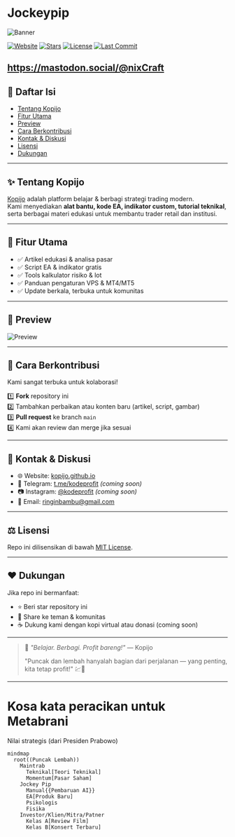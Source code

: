 # Jockeypip

![Banner](https://jockeypip.github.io/assets/banner.png)

[![Website](https://img.shields.io/badge/Website-Visit-0A66C2?logo=githubpages&logoColor=white)](https://jockeypip.github.io/)
[![Stars](https://img.shields.io/github/stars/kodeprofit/kopijo.github.io?style=social)](https://github.com/kopijo/kopijo.github.io/stargazers)
[![License](https://img.shields.io/github/license/kodeprofit/kodeprofit.github.io)](https://github.com/kopijo/kopijo.github.io/blob/main/LICENSE)
[![Last Commit](https://img.shields.io/github/last-commit/kopijo/kopijo.github.io)](https://github.com/kopijo/kopijo.github.io/commits/main)

https://mastodon.social/@nixCraft
---

## 📄 Daftar Isi

- [Tentang Kopijo](#tentang-kopijo)
- [Fitur Utama](#fitur-utama)
- [Preview](#preview)
- [Cara Berkontribusi](#cara-berkontribusi)
- [Kontak & Diskusi](#kontak--diskusi)
- [Lisensi](#lisensi)
- [Dukungan](#dukungan)

---

## ✨ Tentang Kopijo

[Kopijo](https://kopijo.github.io/) adalah platform belajar & berbagi strategi trading modern.  
Kami menyediakan **alat bantu, kode EA, indikator custom, tutorial teknikal**, serta berbagai materi edukasi untuk membantu trader retail dan institusi.

---

## 🧰 Fitur Utama

- ✅ Artikel edukasi & analisa pasar
- ✅ Script EA & indikator gratis
- ✅ Tools kalkulator risiko & lot
- ✅ Panduan pengaturan VPS & MT4/MT5
- ✅ Update berkala, terbuka untuk komunitas

---

## 🌄 Preview

![Preview](https://kopijo.github.io/assets/preview.png)

---

## 🤝 Cara Berkontribusi

Kami sangat terbuka untuk kolaborasi!  

1️⃣ **Fork** repository ini  
2️⃣ Tambahkan perbaikan atau konten baru (artikel, script, gambar)  
3️⃣ **Pull request** ke branch `main`  
4️⃣ Kami akan review dan merge jika sesuai

---

## 💬 Kontak & Diskusi

- 🌐 Website: [kopijo.github.io](https://kopijo.github.io/)
- 💬 Telegram: [t.me/kodeprofit](https://t.me/kodeprofit) *(coming soon)*
- 📷 Instagram: [@kodeprofit](https://instagram.com/kodeprofit) *(coming soon)*
- 📧 Email: ringinbambu@gmail.com

---

## ⚖️ Lisensi

Repo ini dilisensikan di bawah [MIT License](https://github.com/kopijo/kopijo.github.io/blob/main/LICENSE).

---

## ❤️ Dukungan

Jika repo ini bermanfaat:

- ⭐ Beri star repository ini
- 🔗 Share ke teman & komunitas
- ☕ Dukung kami dengan kopi virtual atau donasi (coming soon)

---

> 🚀 *"Belajar. Berbagi. Profit bareng!"* — Kopijo
>
> "Puncak dan lembah hanyalah bagian dari perjalanan — yang penting, kita tetap profit!" 💹🚀
>

---

# Kosa kata peracikan untuk Metabrani

Nilai strategis (dari Presiden Prabowo)

```mermaid
mindmap
  root((Puncak Lembah))
    Maintrab
      Teknikal[Teori Teknikal]
      Momentum[Pasar Saham]
    Jockey Pip
      Manual{{Pembaruan AI}}
      EA[Produk Baru]
      Psikologis
      Fisika
    Investor/Klien/Mitra/Patner
      Kelas A[Review Film]
      Kelas B[Konsert Terbaru]
```


